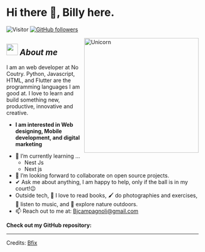 # Hi there 👋, Billy here. 
![Visitor](https://visitor-badge.laobi.icu/badge?page_id=Bhargavi-hash.repoName) [![GitHub followers](https://img.shields.io/github/followers/Bhargavi-hash.svg?style=social&label=Follow)](https://github.com/Bhargavi-hash?tab=followers)<br/>

<!--
**Bhargavi-hash/Bhargavi-hash** is a ✨ _special_ ✨ repository because its `README.md` (this file) appears on your GitHub profile.
-->

<img align="right" width=300px alt="Unicorn" src="https://c.tenor.com/GN73MKBawZYAAAAi/busy-cute.gif" />

## <img src="https://media.giphy.com/media/ObNTw8Uzwy6KQ/giphy.gif" width="30px">&nbsp;***About me***

I am an web developer at No Coutry. Python, Javascript, HTML, and Flutter are the programming languages I am good at. I love to learn and build something new, productive, innovative and creative.
* **I am interested in Web designing, Mobile development, and digital marketing**
- 🌱 I’m currently learning ...
  - Nest Js
  - Next js
- 👯 I’m looking forward to collaborate on open source projects.
- ✔ Ask me about anything, I am happy to help, only if the ball is in my court!😉<br>
- Outside tech, 📖 I love to read books, 🖌️ do photographies and exercises, 🎵 listen to music, and 🌴 explore nature outdoors.
- 📫 Reach out to me at: <a href="Bjcampagnoli@gmail.com">Bjcampagnoli@gmail.com</a>

__Check out my GitHub repository:__


---------------------------------------------------------------------------------------------------------------------
Credits: <a href="https://github.com/Bfix40">Bfix</a>

